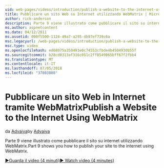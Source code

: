 ```yaml
---
uid: web-pages/videos/introduction/publish-a-website-to-the-internet-using-webmatrix
title: Pubblicare un sito Web su Internet utilizzando WebMatrix | Microsoft Docs
author: rick-anderson
description: Parte 9 viene illustrato come pubblicare il sito su internet utilizzando WebMatrix.
ms.author: aspnetcontent
ms.date: 04/12/2011
ms.assetid: 090f5500-1124-49a7-a295-db97ef739c6a
msc.legacyurl: /web-pages/videos/introduction/publish-a-website-to-the-internet-using-webmatrix
msc.type: video
ms.openlocfilehash: ed68075a350493e0c74553cfbde4b4504930b55f
ms.sourcegitcommit: b28cd0313af316c051c2ff8549865bff67f2fbb4
ms.translationtype: MT
ms.contentlocale: it-IT
ms.lasthandoff: 07/05/2018
ms.locfileid: "37803808"
---
```

<a name="publish-a-website-to-the-internet-using-webmatrix"></a><span data-ttu-id="bf48c-103">Pubblicare un sito Web in Internet tramite WebMatrix</span><span class="sxs-lookup"><span data-stu-id="bf48c-103">Publish a Website to the Internet Using WebMatrix</span></span>
====================
<span data-ttu-id="bf48c-104">da [Advaiya](https://twitter.com/Advaiyasolns)</span><span class="sxs-lookup"><span data-stu-id="bf48c-104">by [Advaiya](https://twitter.com/Advaiyasolns)</span></span>

<span data-ttu-id="bf48c-105">Parte 9 viene illustrato come pubblicare il sito su internet utilizzando WebMatrix.</span><span class="sxs-lookup"><span data-stu-id="bf48c-105">Part 9 shows you how to publish your site to the internet using WebMatrix.</span></span>

[<span data-ttu-id="bf48c-106">&#9654;Guarda il video (4 minuti)</span><span class="sxs-lookup"><span data-stu-id="bf48c-106">&#9654; Watch video (4 minutes)</span></span>](https://channel9.msdn.com/Blogs/ASP-NET-Site-Videos/publish-a-website-to-the-internet-using-webmatrix)
